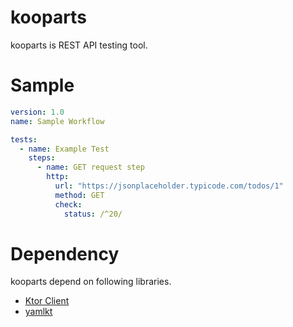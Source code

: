 # kooparts

kooparts is REST API testing tool.

# Sample

```yaml
version: 1.0
name: Sample Workflow

tests:
  - name: Example Test
    steps:
      - name: GET request step
        http:
          url: "https://jsonplaceholder.typicode.com/todos/1"
          method: GET
          check:
            status: /^20/
```

# Dependency

kooparts depend on following libraries.

- [Ktor Client](https://ktor.io/docs/welcome.html)
- [yamlkt](https://github.com/Him188/yamlkt)
